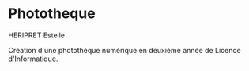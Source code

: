# Phototheque

HERIPRET Estelle

Création d'une photothèque numérique en deuxième année de Licence d'Informatique.
